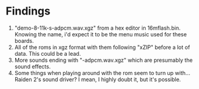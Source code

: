 # Findings
1. "demo-8-11k-s-adpcm.wav.xgz" from a hex editor in 16mflash.bin. Knowing the name, i'd expect it to be the menu music used for these boards.
2. All of the roms in xgz format with them following "xZIP" before a lot of data. This could be a lead.
3. More sounds ending with "-adpcm.wav.xgz" which are presumably the sound effects.
4. Some things when playing around with the rom seem to turn up with... Raiden 2's sound driver? I mean, I highly doubt it, but it's possible.
